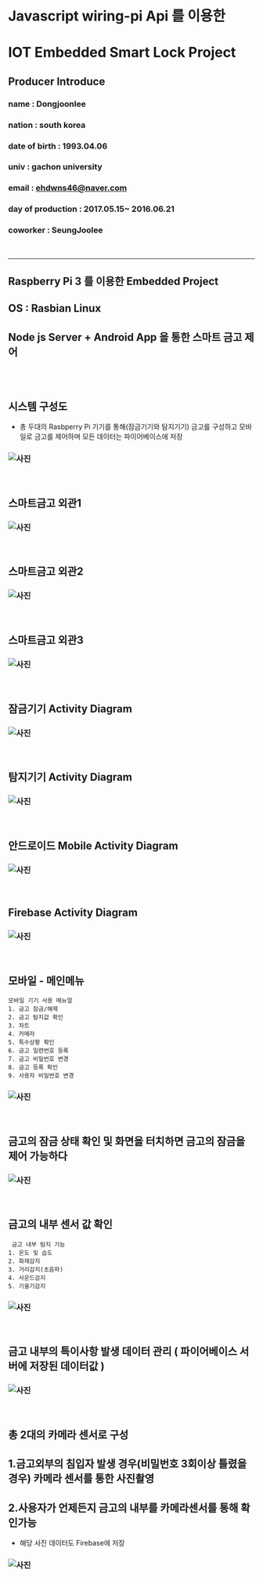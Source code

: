 # Javascript wiring-pi Api 를 이용한 
# IOT Embedded Smart Lock Project
## Producer Introduce 
### name :  Dongjoonlee
### nation : south korea
### date of birth : 1993.04.06
### univ : gachon university
### email : ehdwns46@naver.com
### day of production : 2017.05.15~ 2016.06.21
### coworker : SeungJoolee 
<br/>

<hr/>

## Raspberry Pi 3 를 이용한 Embedded Project
## OS : Rasbian Linux
## Node js Server + Android App 을 통한 스마트 금고 제어

<br/><br/>

## 시스템 구성도

- 총 두대의 Rasbperry Pi 기기를 통해(잠금기기와 탐지기기) 금고를 구성하고 모바일로 금고를 제어하며 모든 데이터는 파이어베이스에 저장 

### ![사진](https://github.com/leedongjoon121/IOT_SmartLock/blob/master/Document/img/system_arc.PNG?raw=true)

<br/>

## 스마트금고 외관1
### ![사진](https://github.com/leedongjoon121/IOT_SmartLock/blob/master/Document/img/lock1.PNG?raw=true)


<br/>

## 스마트금고 외관2
### ![사진](https://github.com/leedongjoon121/IOT_SmartLock/blob/master/Document/img/lock2.PNG?raw=true)


<br/>

## 스마트금고 외관3
### ![사진](https://github.com/leedongjoon121/IOT_SmartLock/blob/master/Document/img/lock3.PNG?raw=true)

<br/>

## 잠금기기 Activity Diagram
### ![사진](https://github.com/leedongjoon121/IOT_SmartLock/blob/master/Document/img/activity_lock.PNG?raw=true)

<br/>

## 탐지기기 Activity Diagram
### ![사진](https://github.com/leedongjoon121/IOT_SmartLock/blob/master/Document/img/activity_detect.PNG?raw=true)

<br/>

## 안드로이드 Mobile Activity Diagram
### ![사진](https://github.com/leedongjoon121/IOT_SmartLock/blob/master/Document/img/activity_mobile.PNG?raw=true)

<br/>

## Firebase  Activity Diagram
### ![사진](https://github.com/leedongjoon121/IOT_SmartLock/blob/master/Document/img/activity_cloud.PNG?raw=true)


<br/>

## 모바일 - 메인메뉴
```
모바일 기기 사용 메뉴얼
1. 금고 잠금/해제
2. 금고 탐지값 확인
3. 차트
4. 카메라
5. 특수상황 확인
6. 금고 일련번호 등록
7. 금고 비밀번호 변경
8. 금고 등록 확인
9. 사용자 비밀번호 변경
```

### ![사진](https://github.com/leedongjoon121/IOT_SmartLock/blob/master/Document/img/mobile1.PNG?raw=true)


<br/>

## 금고의 잠금 상태 확인 및 화면을 터치하면 금고의 잠금을 제어 가능하다 
### ![사진](https://github.com/leedongjoon121/IOT_SmartLock/blob/master/Document/img/mobile2.PNG?raw=true)

<br/>

## 금고의 내부 센서 값 확인 

```
 금고 내부 탐지 기능
1. 온도 및 습도
2. 화재감지
3. 거리감지(초음파)
4. 사운드감지
5. 기울기감지
```
### ![사진](https://github.com/leedongjoon121/IOT_SmartLock/blob/master/Document/img/mobile3.PNG?raw=true)

<br/>

## 금고 내부의 특이사항 발생 데이터 관리 ( 파이어베이스 서버에 저장된 데이터값 )
### ![사진](https://github.com/leedongjoon121/IOT_SmartLock/blob/master/Document/img/mobile4.PNG?raw=true)

<br/>

## 총 2대의 카메라 센서로 구성
## 1.금고외부의 침입자 발생 경우(비밀번호 3회이상 틀렸을 경우) 카메라 센서를 통한 사진촬영
## 2.사용자가 언제든지 금고의 내부를 카메라센서를 통해 확인가능
- 해당 사진 데이터도 Firebase에 저장

### ![사진](https://github.com/leedongjoon121/IOT_SmartLock/blob/master/Document/img/mobile5.PNG?raw=true)






